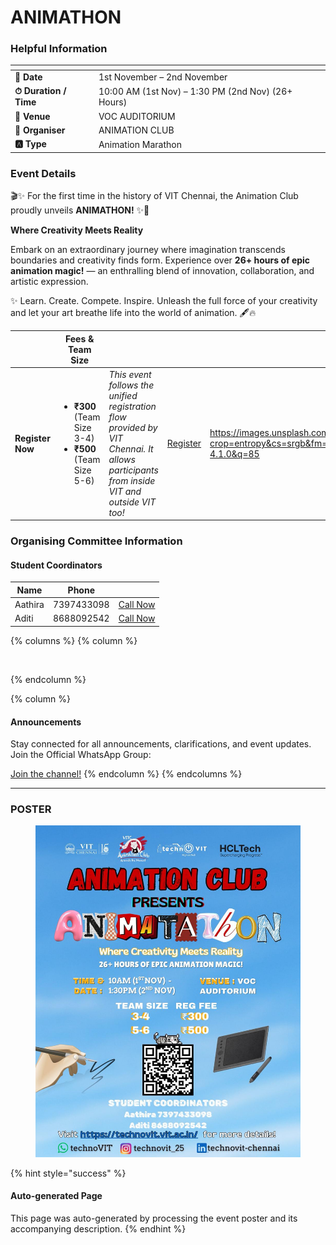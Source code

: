# ANIMATHON

### Helpful Information

<table data-view="cards"><thead><tr><th></th><th></th></tr></thead><tbody><tr><td><strong>📅 Date</strong></td><td>1st November – 2nd November</td></tr><tr><td><strong>⏱ Duration / Time</strong></td><td>10:00 AM (1st Nov) – 1:30 PM (2nd Nov) (26+ Hours)</td></tr><tr><td><strong>📍 Venue</strong></td><td>VOC AUDITORIUM</td></tr><tr><td><strong>👤 Organiser</strong></td><td>ANIMATION CLUB</td></tr><tr><td><strong>🅰️ Type</strong></td><td>Animation Marathon</td></tr></tbody></table>

### Event Details

🎬✨ For the first time in the history of VIT Chennai, the Animation Club proudly unveils **ANIMATHON!** ✨🎨

**Where Creativity Meets Reality**

Embark on an extraordinary journey where imagination transcends boundaries and creativity finds form. Experience over **26+ hours of epic animation magic!** — an enthralling blend of innovation, collaboration, and artistic expression.

✨ Learn. Create. Compete. Inspire. Unleash the full force of your creativity and let your art breathe life into the world of animation. 🖋️🔥

<table data-card-size="large" data-view="cards" data-full-width="false"><thead><tr><th></th><th>Fees &#x26; Team Size</th><th></th><th></th><th data-hidden data-card-cover data-type="image">Cover image</th></tr></thead><tbody><tr><td><h4>Register Now</h4></td><td><ul><li><strong>₹300</strong> (Team Size 3-4)</li><li><strong>₹500</strong> (Team Size 5-6)</li></ul></td><td><em>This event follows the unified registration flow provided by VIT Chennai. It allows participants from inside VIT and outside VIT too!</em></td><td><a href="https://chennaievents.vit.ac.in/technovit/" class="button primary" data-icon="rocket-launch">Register</a></td><td><a href="https://images.unsplash.com/photo-1607000975574-0b425df6975a?crop=entropy&#x26;cs=srgb&#x26;fm=jpg&#x26;ixid=M3wxOTcwMjR8MHwxfHNlYXJjaHwxfHxnbyUyMGZvciUyMGl0fGVufDB8fHx8MTc2MTMwMTA2N3ww&#x26;ixlib=rb-4.1.0&#x26;q=85">https://images.unsplash.com/photo-1607000975574-0b425df6975a?crop=entropy&#x26;cs=srgb&#x26;fm=jpg&#x26;ixid=M3wxOTcwMjR8MHwxfHNlYXJjaHwxfHxnbyUyMGZvciUyMGl0fGVufDB8fHx8MTc2MTMwMTA2N3ww&#x26;ixlib=rb-4.1.0&#x26;q=85</a></td></tr></tbody></table>

### Organising Committee Information

#### Student Coordinators

<table data-card-size="large" data-view="cards"><thead><tr><th>Name</th><th>Phone</th><th></th></tr></thead><tbody><tr><td>Aathira</td><td>7397433098</td><td><a href="tel:7397433098" class="button secondary">Call Now</a></td></tr><tr><td>Aditi</td><td>8688092542</td><td><a href="tel:8688092542" class="button secondary">Call Now</a></td></tr></tbody></table>

{% columns %}
{% column %}
<figure><img src="https://images.unsplash.com/photo-1650897877751-4446f52a0cb3?crop=entropy&#x26;cs=srgb&#x26;fm=jpg&#x26;ixid=M3wxOTcwMjR8MHwxfHNlYXJjaHw2fHxhbm5vdW5jZW1lbnR8ZW58MHx8fHwxNzYxMjQ2MzUxfDA&#x26;ixlib=rb-4.1.0&#x26;q=85" alt=""><figcaption></figcaption></figure>
{% endcolumn %}

{% column %}
#### Announcements

Stay connected for all announcements, clarifications, and event updates. Join the Official WhatsApp Group:

<a href="https://chat.whatsapp.com/CfuNvUPk7PsIptfDeSjKcQ?mode=wwc" class="button primary" data-icon="bullhorn">Join the channel!</a>
{% endcolumn %}
{% endcolumns %}

***

### POSTER

<figure><img src="../../.gitbook/assets/image.png" alt=""><figcaption></figcaption></figure>

{% hint style="success" %}
#### Auto-generated Page

This page was auto-generated by processing the event poster and its accompanying description.
{% endhint %}
